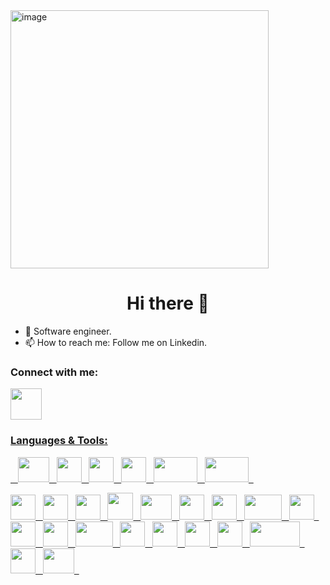 <img  height="413" alt="image" src="https://github-production-user-asset-6210df.s3.amazonaws.com/108775767/263509480-9ab8a9a6-4ca8-4fe4-9f35-24816e5096a5.gif?X-Amz-Algorithm=AWS4-HMAC-SHA256&X-Amz-Credential=AKIAVCODYLSA53PQK4ZA%2F20250802%2Fus-east-1%2Fs3%2Faws4_request&X-Amz-Date=20250802T091643Z&X-Amz-Expires=300&X-Amz-Signature=d5289cd011d0620850e38421518a87e13f7b7fd6b3178b86e92ff96f60689592&X-Amz-SignedHeaders=host" />

<h1 align = "center"> Hi there 👋 </h1>

- 🌱 Software engineer.
- 📫 How to reach me: Follow me on Linkedin.


<h3> Connect with me: </h3>
<p float="left">
  <a href = "https://www.linkedin.com/in/hasannaim17"> <img width = "50" height = "50" src="https://i.pinimg.com/originals/73/e1/54/73e15422011e763ea9b303a7738e71a3.gif"</a>  
</p>

<h3> Languages & Tools: </h3>

<p float = "left>
       <img width = "40" height = "40" src ="https://cdn-icons-png.flaticon.com/512/732/732212.png">&nbsp;&nbsp;
  <img width = "50" height = "40" src ="https://upload.wikimedia.org/wikipedia/commons/thumb/a/a7/React-icon.svg/2300px-React-icon.svg.png">&nbsp;&nbsp;
  <img width = "40" height = "40" src ="https://cdn-icons-png.flaticon.com/512/732/732212.png">&nbsp;&nbsp;
  <img width = "40" height = "40" src ="https://upload.wikimedia.org/wikipedia/commons/thumb/6/62/CSS3_logo.svg/800px-CSS3_logo.svg.png">&nbsp;&nbsp;
   <img width = "40" height = "40" src ="https://pbs.twimg.com/profile_images/1730334391501488129/G0R0sjHH_400x400.jpg">&nbsp;&nbsp;
   <img width = "70" height = "40" src ="https://cdn.pixabay.com/photo/2015/04/23/17/41/node-js-736399_1280.png">&nbsp;&nbsp;
   <img width = "70" height = "40" src ="https://miro.medium.com/v2/resize:fit:1200/1*ae9DTcoctPSoGetxuOponw.png">&nbsp;&nbsp;
  
 <img width = "40" height = "40" src ="https://images.seeklogo.com/logo-png/45/2/expo-go-app-logo-png_seeklogo-457073.png">&nbsp;&nbsp;
 <img width = "40" height = "40" src ="https://titrias.com/files/2022/04/typescript.png">&nbsp;&nbsp;
   <img width = "40" height = "40" src ="https://ellipsiseducation.com/wp-content/uploads/2023/03/javascript.png">&nbsp;&nbsp;
 <img width = "41" height = "43" src ="https://miro.medium.com/v2/resize:fit:600/1*i2skbfmDsHayHhqPfwt6pA.png">&nbsp;&nbsp;
 <img width = "50" height = "40" src ="https://www.svgrepo.com/show/374088/solidity.svg">&nbsp;&nbsp;
 <img width = "40" height = "40" src ="https://upload.wikimedia.org/wikipedia/commons/thumb/6/6f/Ethereum-icon-purple.svg/langfr-220px-Ethereum-icon-purple.svg.png">&nbsp;&nbsp;
<img width = "40" height = "40" src ="https://upload.wikimedia.org/wikipedia/commons/thumb/1/17/GraphQL_Logo.svg/2048px-GraphQL_Logo.svg.png">&nbsp;&nbsp;
  <img width = "60" height = "40" src ="https://logos-world.net/wp-content/uploads/2021/08/Amazon-Web-Services-AWS-Logo.png">&nbsp;&nbsp;
  <img width = "40" height = "40" src ="https://cdn.icon-icons.com/icons2/2415/PNG/512/mongodb_original_logo_icon_146424.png">&nbsp;&nbsp;
  <img width = "40" height = "40" src ="https://www.datocms-assets.com/75941/1657707878-nextjs_logo.png">&nbsp;&nbsp;
<img width = "40" height = "40" src ="https://upload.wikimedia.org/wikipedia/commons/thumb/9/96/Socket-io.svg/1024px-Socket-io.svg.png">&nbsp;&nbsp;
<img width = "60" height = "40" src ="https://upload.wikimedia.org/wikipedia/commons/e/ea/Docker_%28container_engine%29_logo_%28cropped%29.png">&nbsp;&nbsp;
<img width = "40" height = "40" src ="https://w7.pngwing.com/pngs/925/447/png-transparent-express-js-node-js-javascript-mongodb-node-js-text-trademark-logo.png">&nbsp;&nbsp;
<img width = "40" height = "40" src ="https://seeklogo.com/images/R/react-query-logo-1340EA4CE9-seeklogo.com.png">&nbsp;&nbsp;
<img width = "40" height = "40" src ="https://icons.veryicon.com/png/o/business/vscode-program-item-icon/prisma.png">&nbsp;&nbsp;
<img width = "40" height = "40" src ="https://brandslogos.com/wp-content/uploads/thumbs/redux-logo-vector.svg">&nbsp;&nbsp;
<img width = "80" height = "40" src ="https://karanpratapsingh.com/static/blogs/introduction-to-zustand.png">&nbsp;&nbsp;
<img width = "40" height = "40" src ="https://encrypted-tbn0.gstatic.com/images?q=tbn:ANd9GcTVfT8q16BHaFWDxw9lRO0DREwOjF4_8HZ6idqnSd6yGg&s">&nbsp;&nbsp;
<img width = "50" height = "40" src ="https://upload.wikimedia.org/wikipedia/commons/a/ad/Figma-1-logo.png">&nbsp;&nbsp;



</p>
 
